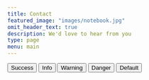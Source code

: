 ```yaml
---
title: Contact
featured_image: "images/notebook.jpg"
omit_header_text: true
description: We'd love to hear from you
type: page
menu: main
---
```


<button class="btn success">Success</button>
<button class="btn info">Info</button>
<button class="btn warning">Warning</button>
<button class="btn danger">Danger</button>
<button class="btn default">Default</button> 



<!-- Azure Certs
<div data-iframe-width="150" data-iframe-height="270" data-share-badge-id="f282d89d-3b60-43f4-ac7b-65ab55f0ec57" data-share-badge-host="https://www.credly.com"></div><script type="text/javascript" async src="//cdn.credly.com/assets/utilities/embed.js"></script>

<div data-iframe-width="150" data-iframe-height="270" data-share-badge-id="dec73476-4f0b-437b-a0cf-1f7f59811d86" data-share-badge-host="https://www.credly.com"></div><script type="text/javascript" async src="//cdn.credly.com/assets/utilities/embed.js"></script>

AWS Certs
<div data-iframe-width="150" data-iframe-height="270" data-share-badge-id="3a5658f7-dceb-4c6c-bba2-11f8b3a426a9" data-share-badge-host="https://www.credly.com"></div><script type="text/javascript" async src="//cdn.credly.com/assets/utilities/embed.js"></script>

HashiCorp Certs
<div data-iframe-width="150" data-iframe-height="270" data-share-badge-id="4d8da5f7-37ab-4726-be03-2582031c334f" data-share-badge-host="https://www.credly.com"></div><script type="text/javascript" async src="//cdn.credly.com/assets/utilities/embed.js"></script> -->